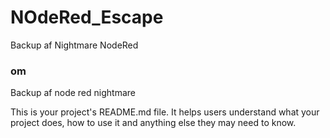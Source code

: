 NOdeRed_Escape
==============

Backup af Nightmare NodeRed

### om

Backup af node red nightmare

This is your project's README.md file. It helps users understand what your
project does, how to use it and anything else they may need to know.